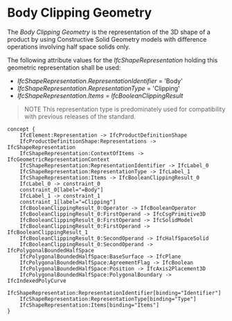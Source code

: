 Body Clipping Geometry
======================

The _Body Clipping Geometry_ is the representation of the 3D shape of a product by using Constructive Solid Geometry models with difference operations involving half space solids only.

The following attribute values for the _IfcShapeRepresentation_ holding this geometric representation shall be used:

* _IfcShapeRepresentation_._RepresentationIdentifier_ = 'Body'
* _IfcShapeRepresentation_._RepresentationType_ = 'Clipping'
* _IfcShapeRepresentation_._Items_ = _IfcBooleanClippingResult_

> NOTE  This representation type is predominately used for compatibility with previous releases of the standard.

```
concept {
    IfcElement:Representation -> IfcProductDefinitionShape
    IfcProductDefinitionShape:Representations -> IfcShapeRepresentation
    IfcShapeRepresentation:ContextOfItems -> IfcGeometricRepresentationContext
    IfcShapeRepresentation:RepresentationIdentifier -> IfcLabel_0
    IfcShapeRepresentation:RepresentationType -> IfcLabel_1
    IfcShapeRepresentation:Items -> IfcBooleanClippingResult_0
    IfcLabel_0 -> constraint_0
    constraint_0[label="=Body"]
    IfcLabel_1 -> constraint_1
    constraint_1[label="=Clipping"]
    IfcBooleanClippingResult_0:Operator -> IfcBooleanOperator
    IfcBooleanClippingResult_0:FirstOperand -> IfcCsgPrimitive3D
    IfcBooleanClippingResult_0:FirstOperand -> IfcSolidModel
    IfcBooleanClippingResult_0:FirstOperand -> IfcBooleanClippingResult_1
    IfcBooleanClippingResult_0:SecondOperand -> IfcHalfSpaceSolid
    IfcBooleanClippingResult_0:SecondOperand -> IfcPolygonalBoundedHalfSpace
    IfcPolygonalBoundedHalfSpace:BaseSurface -> IfcPlane
    IfcPolygonalBoundedHalfSpace:AgreementFlag -> IfcBoolean
    IfcPolygonalBoundedHalfSpace:Position -> IfcAxis2Placement3D
    IfcPolygonalBoundedHalfSpace:PolygonalBoundary -> IfcIndexedPolyCurve
    IfcShapeRepresentation:RepresentationIdentifier[binding="Identifier"]
    IfcShapeRepresentation:RepresentationType[binding="Type"]
    IfcShapeRepresentation:Items[binding="Items"]
}
```
